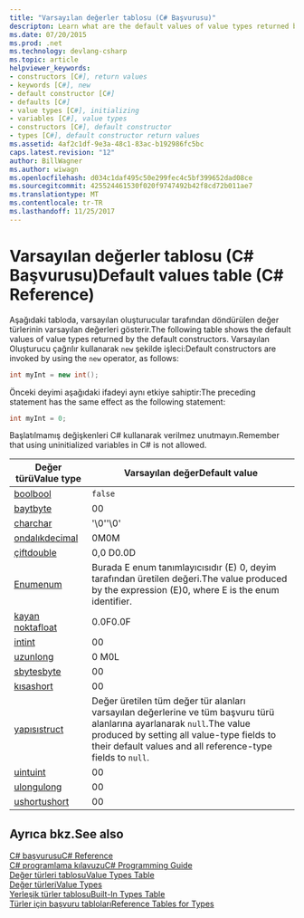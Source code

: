 ```yaml
---
title: "Varsayılan değerler tablosu (C# Başvurusu)"
descripton: Learn what are the default values of value types returned by the default constructors.
ms.date: 07/20/2015
ms.prod: .net
ms.technology: devlang-csharp
ms.topic: article
helpviewer_keywords:
- constructors [C#], return values
- keywords [C#], new
- default constructor [C#]
- defaults [C#]
- value types [C#], initializing
- variables [C#], value types
- constructors [C#], default constructor
- types [C#], default constructor return values
ms.assetid: 4af2c1df-9e3a-48c1-83ac-b192986fc5bc
caps.latest.revision: "12"
author: BillWagner
ms.author: wiwagn
ms.openlocfilehash: d034c1daf495c50e299fec4c5bf399652dad08ce
ms.sourcegitcommit: 425524461530f020f9747492b42f8cd72b011ae7
ms.translationtype: MT
ms.contentlocale: tr-TR
ms.lasthandoff: 11/25/2017
---
```

# <a name="default-values-table-c-reference"></a><span data-ttu-id="96512-102">Varsayılan değerler tablosu (C# Başvurusu)</span><span class="sxs-lookup"><span data-stu-id="96512-102">Default values table (C# Reference)</span></span>
<span data-ttu-id="96512-103">Aşağıdaki tabloda, varsayılan oluşturucular tarafından döndürülen değer türlerinin varsayılan değerleri gösterir.</span><span class="sxs-lookup"><span data-stu-id="96512-103">The following table shows the default values of value types returned by the default constructors.</span></span> <span data-ttu-id="96512-104">Varsayılan Oluşturucu çağrılır kullanarak `new` şekilde işleci:</span><span class="sxs-lookup"><span data-stu-id="96512-104">Default constructors are invoked by using the `new` operator, as follows:</span></span>

```csharp
int myInt = new int();
```

<span data-ttu-id="96512-105">Önceki deyimi aşağıdaki ifadeyi aynı etkiye sahiptir:</span><span class="sxs-lookup"><span data-stu-id="96512-105">The preceding statement has the same effect as the following statement:</span></span>

```csharp
int myInt = 0;
```

<span data-ttu-id="96512-106">Başlatılmamış değişkenleri C# kullanarak verilmez unutmayın.</span><span class="sxs-lookup"><span data-stu-id="96512-106">Remember that using uninitialized variables in C# is not allowed.</span></span>

|<span data-ttu-id="96512-107">Değer türü</span><span class="sxs-lookup"><span data-stu-id="96512-107">Value type</span></span>|<span data-ttu-id="96512-108">Varsayılan değer</span><span class="sxs-lookup"><span data-stu-id="96512-108">Default value</span></span>|
|----------------|-------------------|
|[<span data-ttu-id="96512-109">bool</span><span class="sxs-lookup"><span data-stu-id="96512-109">bool</span></span>](../../../csharp/language-reference/keywords/bool.md)|`false`|
|[<span data-ttu-id="96512-110">bayt</span><span class="sxs-lookup"><span data-stu-id="96512-110">byte</span></span>](../../../csharp/language-reference/keywords/byte.md)|<span data-ttu-id="96512-111">0</span><span class="sxs-lookup"><span data-stu-id="96512-111">0</span></span>|
|[<span data-ttu-id="96512-112">char</span><span class="sxs-lookup"><span data-stu-id="96512-112">char</span></span>](../../../csharp/language-reference/keywords/char.md)|<span data-ttu-id="96512-113">'\0'</span><span class="sxs-lookup"><span data-stu-id="96512-113">'\0'</span></span>|
|[<span data-ttu-id="96512-114">ondalık</span><span class="sxs-lookup"><span data-stu-id="96512-114">decimal</span></span>](../../../csharp/language-reference/keywords/decimal.md)|<span data-ttu-id="96512-115">0M</span><span class="sxs-lookup"><span data-stu-id="96512-115">0M</span></span>|
|[<span data-ttu-id="96512-116">çift</span><span class="sxs-lookup"><span data-stu-id="96512-116">double</span></span>](../../../csharp/language-reference/keywords/double.md)|<span data-ttu-id="96512-117">0,0 D</span><span class="sxs-lookup"><span data-stu-id="96512-117">0.0D</span></span>|
|[<span data-ttu-id="96512-118">Enum</span><span class="sxs-lookup"><span data-stu-id="96512-118">enum</span></span>](../../../csharp/language-reference/keywords/enum.md)|<span data-ttu-id="96512-119">Burada E enum tanımlayıcısıdır (E) 0, deyim tarafından üretilen değeri.</span><span class="sxs-lookup"><span data-stu-id="96512-119">The value produced by the expression (E)0, where E is the enum identifier.</span></span>|
|[<span data-ttu-id="96512-120">kayan nokta</span><span class="sxs-lookup"><span data-stu-id="96512-120">float</span></span>](../../../csharp/language-reference/keywords/float.md)|<span data-ttu-id="96512-121">0.0F</span><span class="sxs-lookup"><span data-stu-id="96512-121">0.0F</span></span>|
|[<span data-ttu-id="96512-122">int</span><span class="sxs-lookup"><span data-stu-id="96512-122">int</span></span>](../../../csharp/language-reference/keywords/int.md)|<span data-ttu-id="96512-123">0</span><span class="sxs-lookup"><span data-stu-id="96512-123">0</span></span>|
|[<span data-ttu-id="96512-124">uzun</span><span class="sxs-lookup"><span data-stu-id="96512-124">long</span></span>](../../../csharp/language-reference/keywords/long.md)|<span data-ttu-id="96512-125">0 M</span><span class="sxs-lookup"><span data-stu-id="96512-125">0L</span></span>|
|[<span data-ttu-id="96512-126">sbyte</span><span class="sxs-lookup"><span data-stu-id="96512-126">sbyte</span></span>](../../../csharp/language-reference/keywords/sbyte.md)|<span data-ttu-id="96512-127">0</span><span class="sxs-lookup"><span data-stu-id="96512-127">0</span></span>|
|[<span data-ttu-id="96512-128">kısa</span><span class="sxs-lookup"><span data-stu-id="96512-128">short</span></span>](../../../csharp/language-reference/keywords/short.md)|<span data-ttu-id="96512-129">0</span><span class="sxs-lookup"><span data-stu-id="96512-129">0</span></span>|
|[<span data-ttu-id="96512-130">yapısı</span><span class="sxs-lookup"><span data-stu-id="96512-130">struct</span></span>](../../../csharp/language-reference/keywords/struct.md)|<span data-ttu-id="96512-131">Değer üretilen tüm değer tür alanları varsayılan değerlerine ve tüm başvuru türü alanlarına ayarlanarak `null`.</span><span class="sxs-lookup"><span data-stu-id="96512-131">The value produced by setting all value-type fields to their default values and all reference-type fields to `null`.</span></span>|
|[<span data-ttu-id="96512-132">uint</span><span class="sxs-lookup"><span data-stu-id="96512-132">uint</span></span>](../../../csharp/language-reference/keywords/uint.md)|<span data-ttu-id="96512-133">0</span><span class="sxs-lookup"><span data-stu-id="96512-133">0</span></span>|
|[<span data-ttu-id="96512-134">ulong</span><span class="sxs-lookup"><span data-stu-id="96512-134">ulong</span></span>](../../../csharp/language-reference/keywords/ulong.md)|<span data-ttu-id="96512-135">0</span><span class="sxs-lookup"><span data-stu-id="96512-135">0</span></span>|
|[<span data-ttu-id="96512-136">ushort</span><span class="sxs-lookup"><span data-stu-id="96512-136">ushort</span></span>](../../../csharp/language-reference/keywords/ushort.md)|<span data-ttu-id="96512-137">0</span><span class="sxs-lookup"><span data-stu-id="96512-137">0</span></span>|

## <a name="see-also"></a><span data-ttu-id="96512-138">Ayrıca bkz.</span><span class="sxs-lookup"><span data-stu-id="96512-138">See also</span></span>
 [<span data-ttu-id="96512-139">C# başvurusu</span><span class="sxs-lookup"><span data-stu-id="96512-139">C# Reference</span></span>](../../../csharp/language-reference/index.md)  
 [<span data-ttu-id="96512-140">C# programlama kılavuzu</span><span class="sxs-lookup"><span data-stu-id="96512-140">C# Programming Guide</span></span>](../../../csharp/programming-guide/index.md)  
 [<span data-ttu-id="96512-141">Değer türleri tablosu</span><span class="sxs-lookup"><span data-stu-id="96512-141">Value Types Table</span></span>](../../../csharp/language-reference/keywords/value-types-table.md)  
 [<span data-ttu-id="96512-142">Değer türleri</span><span class="sxs-lookup"><span data-stu-id="96512-142">Value Types</span></span>](../../../csharp/language-reference/keywords/value-types.md)  
 [<span data-ttu-id="96512-143">Yerleşik türler tablosu</span><span class="sxs-lookup"><span data-stu-id="96512-143">Built-In Types Table</span></span>](../../../csharp/language-reference/keywords/built-in-types-table.md)  
 [<span data-ttu-id="96512-144">Türler için başvuru tabloları</span><span class="sxs-lookup"><span data-stu-id="96512-144">Reference Tables for Types</span></span>](../../../csharp/language-reference/keywords/reference-tables-for-types.md)

